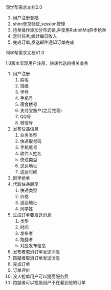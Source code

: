 同学帮需求文档2.0

1. 用户注册登陆
2. shiro登录验证,session管理
3. 抢单操作添加分布式锁,并使用RabbitMq异步抢单
4. 定时任务,统计每日收入
5. 完成订单,发送邮件通知订单完成

同学帮需求文档V1.0

1.0版本实现用户注册，快递代送的相关业务

1. 用户注册
   1. 姓名
   2. 班级
   3. 学号
   4. 手机号
   5. 宿舍楼号
   6. 支付宝账户(之后完善)
   7. QQ号
   8. 微信号
2. 发布快递信息
   1. 业务类型
   2. 快递取号码
   3. 手机尾号
   4. 收件人姓名
   5. 快递类型
   6. 送达地址
   7. 送达时间
3. 同学抢单
4. 代取快递展示
   1. 快递类型
   2. 价格
   3. 送达地址
   4. 同学姓
5. 生成订单要发送消息
   1. 类型
   2. 时间
   3. 发布者
   4. 跑腿者
   5. 对应发布信息
6. 发布者取消订单发送消息
7. 跑腿者取消订单发送消息
8. 完成订单
9. 订单评价
10. 没人抢单用户可以提高服务费
11. 跑腿者可以拉黑用户不在看到他的订单

